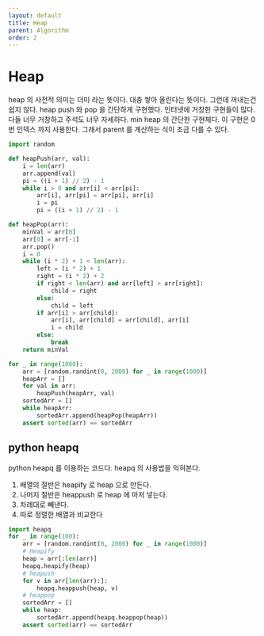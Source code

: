 ```yaml
---
layout: default
title: Heap
parent: Algorithm
order: 2
---
```


# Heap

heap 의 사전적 의미는 더미 라는 뜻이다. 대충 쌓아 올린다는 뜻이다. 그런데 꺼내는건 쉽지 않다.
heap push 와 pop 을 간단하게 구현했다. 인터넷에 거창한 구현들이 많다. 다들 너무 거창하고 주석도 너무 자세하다.
min heap 의 간단한 구현체다. 이 구현은 0번 인덱스 까지 사용한다. 그래서 parent 를 계산하는 식이 조금 다를 수 있다.


```python
import random

def heapPush(arr, val):
    i = len(arr)
    arr.append(val)
    pi = ((i + 1) // 2) - 1
    while i > 0 and arr[i] < arr[pi]:
        arr[i], arr[pi] = arr[pi], arr[i]
        i = pi
        pi = ((i + 1) // 2) - 1

def heapPop(arr):
    minVal = arr[0]
    arr[0] = arr[-1]
    arr.pop()
    i = 0
    while (i * 2) + 1 < len(arr):
        left = (i * 2) + 1
        right = (i * 2) + 2
        if right < len(arr) and arr[left] > arr[right]:
            child = right
        else:
            child = left
        if arr[i] > arr[child]:
            arr[i], arr[child] = arr[child], arr[i]
            i = child
        else:
            break
    return minVal

for _ in range(1000):
    arr = [random.randint(0, 2000) for _ in range(1000)]
    heapArr = []
    for val in arr:
        heapPush(heapArr, val)
    sortedArr = []
    while heapArr:
        sortedArr.append(heapPop(heapArr))
    assert sorted(arr) == sortedArr
```


## python heapq

python heapq 를 이용하는 코드다. heapq 의 사용법을 익혀본다.

1. 배열의 절반은 heapify 로 heap 으로 만든다.
1. 나머지 절반은 heappush 로 heap 에 마저 넣는다.
1. 차례대로 빼낸다.
1. 따로 정렬한 배열과 비교한다

```python
import heapq
for _ in range(100):
    arr = [random.randint(0, 2000) for _ in range(1000)]
    # Heapify
    heap = arr[:len(arr)]
    heapq.heapify(heap)
    # heapush
    for v in arr[len(arr):]:
        heapq.heappush(heap, v)
    # heappop
    sortedArr = []
    while heap:
        sortedArr.append(heapq.heappop(heap))
    assert sorted(arr) == sortedArr

```
